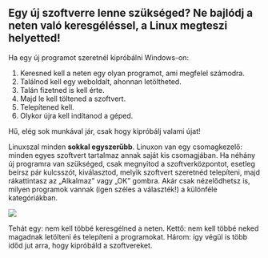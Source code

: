 <?php require("../../entete.php");?> <?php require("../../base.php");?> <?php require("../../fonctions.php");?>

<div id="corps">

<h2>Egy új szoftverre lenne szükséged? Ne bajlódj a neten való keresgéléssel, a Linux megteszi helyetted!</h2>

<p>Ha egy új programot szeretnél kipróbálni Windows-on:</p>

<ol>
<li>Keresned kell a neten egy olyan programot, ami megfelel számodra.</li>
<li>Találnod kell egy weboldalt, ahonnan letöltheted.</li>
<li>Talán fizetned is kell érte.</li>
<li>Majd le kell töltened a szoftvert.</li>
<li>Telepítened kell.</li>
<li>Olykor újra kell indítanod a géped.</li>
</ol>

<p>Hű, elég sok munkával jár, csak hogy kipróbálj valami újat!</p>

<p>Linuxszal minden <b>sokkal egyszerűbb</b>. Linuxon van egy csomagkezelő: minden egyes szoftvert tartalmaz annak saját kis csomagjában. Ha néhány új programra van szükséged, csak megnyitod a szoftverközpontot, esetleg beírsz pár kulcsszót, kiválasztod, melyik szoftvert szeretnéd telepíteni, majd rákattintasz az „Alkalmaz” vagy „OK” gombra. Akár csak nézelődhetsz is, milyen programok vannak (igen széles a választék!) a különféle kategóriákban.</p>

<img src="Images/synaptic.png" />

<p>Tehát egy: nem kell többé keresgélned a neten. Kettő: nem kell többé neked magadnak letölteni és telepíteni a programokat. Három: így végül is több időd jut arra, hogy kipróbáld a szoftvereket.</p>

</div>


